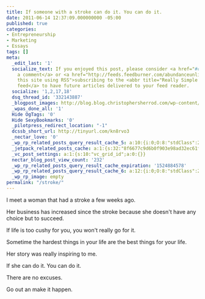 ```yaml
---
title: If someone with a stroke can do it. You can do it.
date: 2011-06-14 12:37:09.000000000 -05:00
published: true
categories:
- Entrepreneurship
- Marketing
- Essays
tags: []
meta:
  _edit_last: '1'
  socialize_text: If you enjoyed this post, please consider <a href="#comments">leaving
    a comment</a> or <a href="http://feeds.feedburner.com/abundanceunlimited" title="Syndicate
    this site using RSS">subscribing to the <abbr title="Really Simple Syndication">RSS</abbr>
    feed</a> to have future articles delivered to your feed reader.
  socialize: '1,2,17,18'
  dsq_thread_id: '332143887'
  _blogpost_images: http://blog.blog.christophersherrod.com/wp-content/uploads/images/video1.jpg
  _wpas_done_all: '1'
  Hide OgTags: '0'
  Hide SexyBookmarks: '0'
  _pilotpress_redirect_location: "-1"
  dcssb_short_url: http://tinyurl.com/kn8rvo3
  _nectar_love: '0'
  _wp_rp_related_posts_query_result_cache_5: a:10:{i:0;O:8:"stdClass":2:{s:7:"post_id";s:4:"6757";s:5:"score";s:17:"18.93514117081009";}i:1;O:8:"stdClass":2:{s:7:"post_id";s:4:"6726";s:5:"score";s:18:"16.242864708676407";}i:2;O:8:"stdClass":2:{s:7:"post_id";s:2:"39";s:5:"score";s:18:"12.935317256168105";}i:3;O:8:"stdClass":2:{s:7:"post_id";s:2:"98";s:5:"score";s:18:"12.083070843357874";}i:4;O:8:"stdClass":2:{s:7:"post_id";s:4:"7097";s:5:"score";s:18:"11.443348901749939";}i:5;O:8:"stdClass":2:{s:7:"post_id";s:2:"35";s:5:"score";s:18:"10.945684832100458";}i:6;O:8:"stdClass":2:{s:7:"post_id";s:2:"29";s:5:"score";s:18:"10.389385904566424";}i:7;O:8:"stdClass":2:{s:7:"post_id";s:4:"6776";s:5:"score";s:18:"10.305962890492523";}i:8;O:8:"stdClass":2:{s:7:"post_id";s:3:"310";s:5:"score";s:18:"10.305962890492523";}i:9;O:8:"stdClass":2:{s:7:"post_id";s:4:"6545";s:5:"score";s:17:"9.602408070467625";}}
  _jetpack_related_posts_cache: a:1:{s:32:"8f6677c9d6b0f903e98ad32ec61f8deb";a:2:{s:7:"expires";i:1454366402;s:7:"payload";a:3:{i:0;a:1:{s:2:"id";i:869;}i:1;a:1:{s:2:"id";i:1373;}i:2;a:1:{s:2:"id";i:1259;}}}}
  _vc_post_settings: a:1:{s:10:"vc_grid_id";a:0:{}}
  nectar_blog_post_view_count: '232'
  _wp_rp_related_posts_query_result_cache_expiration: '1524884578'
  _wp_rp_related_posts_query_result_cache_6: a:12:{i:0;O:8:"stdClass":2:{s:7:"post_id";s:4:"6757";s:5:"score";s:17:"32.06981106611118";}i:1;O:8:"stdClass":2:{s:7:"post_id";s:2:"98";s:5:"score";s:18:"23.794679791766143";}i:2;O:8:"stdClass":2:{s:7:"post_id";s:4:"6726";s:5:"score";s:18:"22.942994591825986";}i:3;O:8:"stdClass":2:{s:7:"post_id";s:4:"7097";s:5:"score";s:18:"22.881266588851158";}i:4;O:8:"stdClass":2:{s:7:"post_id";s:2:"35";s:5:"score";s:17:"21.96127545213589";}i:5;O:8:"stdClass":2:{s:7:"post_id";s:3:"207";s:5:"score";s:17:"21.89474928830353";}i:6;O:8:"stdClass":2:{s:7:"post_id";s:4:"6776";s:5:"score";s:18:"21.508909566475342";}i:7;O:8:"stdClass":2:{s:7:"post_id";s:3:"310";s:5:"score";s:18:"21.508909566475342";}i:8;O:8:"stdClass":2:{s:7:"post_id";s:2:"20";s:5:"score";s:17:"20.69797935059468";}i:9;O:8:"stdClass":2:{s:7:"post_id";s:4:"3116";s:5:"score";s:18:"20.283796556791042";}i:10;O:8:"stdClass":2:{s:7:"post_id";s:4:"8053";s:5:"score";s:17:"19.42507567667963";}i:11;O:8:"stdClass":2:{s:7:"post_id";s:4:"6919";s:5:"score";s:17:"19.42507567667963";}}
  _wp_rp_image: empty
permalink: "/stroke/"
---
```

<p>I meet a woman that had a stroke a few weeks ago.</p>
<p>Her business has increased since the stroke because she doesn't have any choice but to succeed.</p>
<p>If life is too cushy for you, you won't really go for it.</p>
<p>Sometime the hardest things in your life are the best things for your life.</p>
<p>Her story was really inspiring to me.</p>
<p>If she can do it. You can do it.</p>
<p>There are no excuses.</p>
<p>Go out an make it happen.</p>
